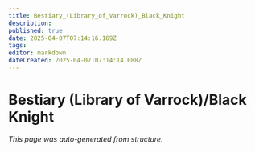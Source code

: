 ```yaml
---
title: Bestiary_(Library_of_Varrock)_Black_Knight
description: 
published: true
date: 2025-04-07T07:14:16.169Z
tags: 
editor: markdown
dateCreated: 2025-04-07T07:14:14.088Z
---
```


# Bestiary (Library of Varrock)/Black Knight

*This page was auto-generated from structure.*